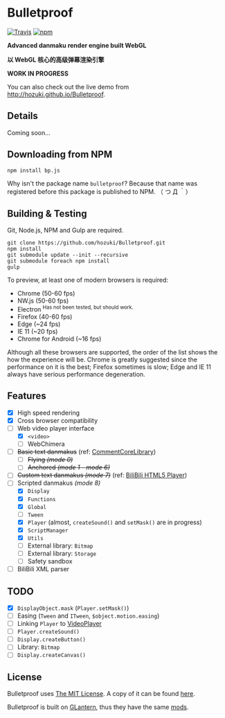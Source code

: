 
# Bulletproof

[![Travis](https://img.shields.io/travis/hozuki/Bulletproof.svg)](https://travis-ci.org/hozuki/Bulletproof)
[![npm](https://img.shields.io/npm/v/bp.js.svg)](https://npmjs.com/package/bp.js)

**Advanced danmaku render engine built WebGL**

**以 WebGL 核心的高级弹幕渲染引擎**

**WORK IN PROGRESS**

You can also check out the live demo from <http://hozuki.github.io/Bulletproof>.

## Details

Coming soon...

## Downloading from NPM

```shell
npm install bp.js
```

Why isn't the package name `bulletproof`? Because that name was registered before this
package is published to NPM. （ つ Д ｀）

## Building & Testing

Git, Node.js, NPM and Gulp are required.

```shell
git clone https://github.com/hozuki/Bulletproof.git
npm install
git submodule update --init --recursive
git submodule foreach npm install
gulp
```

To preview, at least one of modern browsers is required:
- Chrome (50-60 fps)
- NW.js (50-60 fps)
- Electron <sup>Has not been tested, but should work.</sup>
- Firefox (40-60 fps)
- Edge (~24 fps)
- IE 11 (~20 fps)
- Chrome for Android (~16 fps)

Although all these browsers are supported, the order of the list shows the how the
experience will be. Chrome is greatly suggested since the performance on it is the best;
Firefox sometimes is slow; Edge and IE 11 always have serious performance degeneration.

## Features

- [x] High speed rendering
- [x] Cross browser compatibility
- [ ] Web video player interface
  - [x] `<video>`
  - [ ] WebChimera
- [ ] <del>Basic text danmakus</del> (ref: [CommentCoreLibrary](https://github.com/jabbany/CommentCoreLibrary))
  - [ ] <del>Flying *(mode 0)*</del>
  - [ ] <del>Anchored *(mode 1 - mode 6)*</del>
- [ ] <del>Custom text danmakus *(mode 7)*</del> (ref: [BiliBili HTML5 Player](http://www.bilibili.com/html/help.html#p))
- [ ] Scripted danmakus *(mode 8)*
  - [x] `Display`
  - [x] `Functions`
  - [x] `Global`
  - [ ] `Tween`
  - [x] `Player` (almost, `createSound()` and `setMask()` are in progress)
  - [x] `ScriptManager`
  - [x] `Utils`
  - [ ] External library: `Bitmap`
  - [ ] External library: `Storage`
  - [ ] Safety sandbox
- [ ] BiliBili XML parser

## TODO

- [x] `DisplayObject.mask` (`Player.setMask()`)
- [ ] Easing (`Tween` and `ITween`, `$object.motion.easing`)
- [ ] Linking `Player` to [VideoPlayer](http://help.adobe.com/en_US/FlashPlatform/reference/actionscript/3/fl/video/VideoPlayer.html)
- [ ] `Player.createSound()`
- [ ] `Display.createButton()`
- [ ] Library: `Bitmap`
- [ ] `Display.createCanvas()`

## License

Bulletproof uses [The MIT License](http://mitlicense.org). A copy of it can be found [here](LICENSE.md).

Bulletproof is built on [GLantern](https://github.com/hozuki/GLantern), thus they have the same [mods](https://github.com/hozuki/GLanter#credits).
